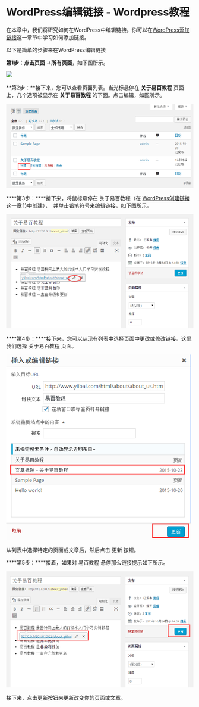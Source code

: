 # WordPress编辑链接 - Wordpress教程

在本章中，我们将研究如何在WordPress中编辑链接。你可以在[WordPress添加链接](http://www.yiibai.com/wordpress/wordpress_add_links.html)这一章节中学习如何添加链接。

以下是简单的步骤来在WordPress编辑链接

**第1步：**点击**页面** -&gt;**所有页面**，如下图所示。

![](http://www.yiibai.com../img/1-15102509292X33.png)

**第2步：**接下来，您可以查看页面列表。当光标悬停在 **关于易百教程** 页面上，几个选项被显示在 **关于易百教程** 的下面。点击编辑，如图所示。

![](../img/1-151025100636229.png)

****第3步：****接下来，将鼠标悬停在 关于易百教程（在 [WordPress创建链接](http://www.yiibai.com/wordpress/wordpress_add_links.html) 这一章节中创建），  并单击铅笔符号来编辑链接，如下图所示。

![](../img/1-1510251010122Q.png)

****第4步：****接下来，您可以从现有列表中选择页面中更改或修改链接。这里我们选择 关于易百教程 页面。

![](../img/1-151025101233614.png)

从列表中选择特定的页面或文章后，然后点击 更新 按钮。

****第5步：****接着，如果对 易百教程 悬停那么链接提示如下所示。

![](../img/1-151025101409450.png)

接下来，点击更新按钮来更新改变你的页面或文章。

 